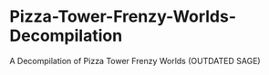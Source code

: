 # Pizza-Tower-Frenzy-Worlds-Decompilation
 A Decompilation of Pizza Tower Frenzy Worlds (OUTDATED SAGE)
